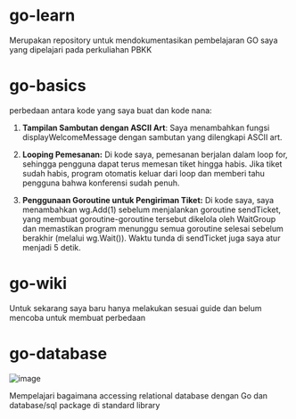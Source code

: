 # go-learn
Merupakan repository untuk mendokumentasikan pembelajaran GO saya yang dipelajari pada perkuliahan PBKK

# go-basics
perbedaan antara kode yang saya buat dan kode nana:

1. **Tampilan Sambutan dengan ASCII Art**: Saya menambahkan fungsi displayWelcomeMessage dengan sambutan yang dilengkapi ASCII art.

2. **Looping Pemesanan:** Di kode saya, pemesanan berjalan dalam loop for, sehingga pengguna dapat terus memesan tiket hingga habis. Jika tiket sudah habis, program otomatis keluar dari loop dan memberi tahu pengguna bahwa konferensi sudah penuh.

3. **Penggunaan Goroutine untuk Pengiriman Tiket:** Di kode saya, saya menambahkan wg.Add(1) sebelum menjalankan goroutine sendTicket, yang membuat goroutine-goroutine tersebut dikelola oleh WaitGroup dan memastikan program menunggu semua goroutine selesai sebelum berakhir (melalui wg.Wait()). Waktu tunda di sendTicket juga saya atur menjadi 5 detik.

# go-wiki
Untuk sekarang saya baru hanya melakukan sesuai guide dan belum mencoba untuk membuat perbedaan

# go-database
![image](https://github.com/user-attachments/assets/366f83b8-c62a-4494-b831-be0f4a054d36)

Mempelajari bagaimana accessing relational database dengan Go dan database/sql package di standard library
